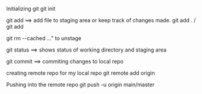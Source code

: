 Initializing git
git init

git add ==> add file to staging area or keep track of changes made.
git add . / git add <fileName>

git rm --cached <file>..." to unstage

git status ==> shows status of working directory and staging area

git commit ==> commiting changes to local repo

creating remote repo for my local repo
git remote add origin <remote repo location>

Pushing into the remote repo
git push -u origin main/master
